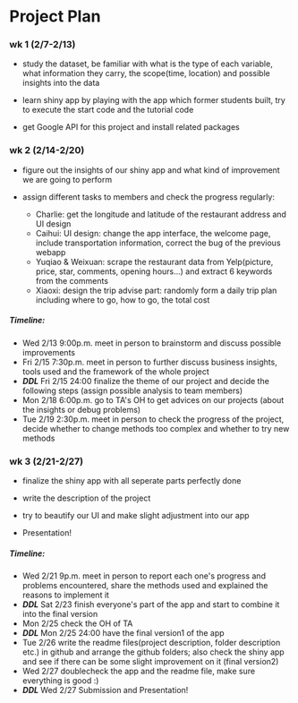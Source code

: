 # Project Plan

### wk 1 (2/7-2/13)

- study the dataset, be familiar with what is the type of each variable, what information they carry, the scope(time, location) and possible insights into the data

- learn shiny app by playing with the app which former students built, try to execute the start code and the tutorial code

-  get Google API for this project and install related packages

### wk 2 (2/14-2/20)

- figure out the insights of our shiny app and what kind of improvement we are going to perform

- assign different tasks to members and check the progress regularly: 
	+ Charlie: get the longitude and latitude of the restaurant address and UI design
	+ Caihui: UI design: change the app interface, the welcome page, include transportation information, correct the bug of the previous webapp
	+ Yuqiao & Weixuan: scrape the restaurant data from Yelp(picture, price, star, comments, opening hours...) and extract 6 keywords from the comments
	+ Xiaoxi: design the trip advise part: randomly form a daily trip plan including where to go, how to go, the total cost



##### Timeline:

+ Wed 2/13 9:00p.m. meet in person to brainstorm and discuss possible improvements
+ Fri 2/15 7:30p.m. meet in person to further discuss business insights, tools used and the framework of the whole project
+ ***DDL*** Fri 2/15 24:00 finalize the theme of our project and decide the following steps (assign possible analysis to team members)
+ Mon 2/18 6:00p.m. go to TA's OH to get advices on our projects (about the insights or debug problems)
+ Tue 2/19 2:30p.m. meet in person to check the progress of the project, decide whether to change methods too complex and whether to try new methods


### wk 3 (2/21-2/27)

- finalize the shiny app with all seperate parts perfectly done


- write the description of the project

- try to beautify our UI and make slight adjustment into our app

- Presentation!



##### Timeline:

+ Wed 2/21 9p.m. meet in person to report each one's progress and problems encountered, share the methods used and explained the reasons to implement it 
+ ***DDL*** Sat 2/23 finish everyone's part of the app and start to combine it into the final version
+ Mon 2/25 check the OH of TA
+ ***DDL*** Mon 2/25 24:00 have the final version1 of the app
+ Tue 2/26 write the readme files(project description, folder description etc.) in github and arrange the github folders; also check the shiny app and see if there can be some slight improvement on it (final version2)
+ Wed 2/27 doublecheck the app and the readme file, make sure everything is good :)
+ ***DDL*** Wed 2/27 Submission and Presentation!